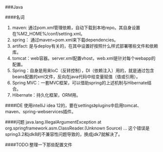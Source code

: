 ###Java

####名词
1. maven: 通过pom.xml管理依赖，自动下载到本地repo。其自身设置在%M2_HOME%/conf/setting.xml。
2. spring： 通过maven+pom.xml来下载dependencies。
3. artifact: 是与deploy有关的，在其中设置好按照什么样式部署哪些文件和依赖库。
4. tomcat：web容器。server.xml配置vhost，web.xml是针对每个webapp的配置。
5. Spring：自身是用来IoC（反转控制），DI（依赖注入）用的，就是通过包含beans配置的xml文件，反向在java代码中给变量赋值（值或引用）。
6. Spring MVC：一套MVC框架，可以借助spring的上述机制与Hibernate结合。
7. Hibernate：持久化框架，ORM用。

####IDE
使用intelliJ idea 12的，要在settings》plugins中启用tomcat、maven、spring-webservices插件。

####问题
java.lang.IllegalArgumentException at org.springframework.asm.ClassReader.<init>(Unknown Source)
...
这个错误是spring3.2和jdk8的不兼容性问题导致的，换成jdk7就解决了。

####TODO:整理一下那些配置文件